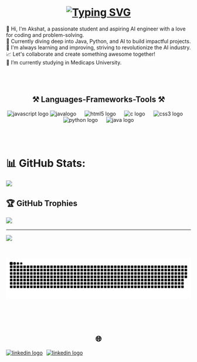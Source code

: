 

<h1 align="center">
    <a href="https://git.io/typing-svg"><img src="https://readme-typing-svg.herokuapp.com?font=Fira+Code&duration=3000&pause=5&center=true&vCenter=true&width=435&lines=Hi+There!%F0%9F%91%8B;I'm+Akshat+Agrawal" alt="Typing SVG" /></a></h1>
 <span>
👋 Hi, I'm Akshat, a passionate student and aspiring AI engineer with a love for coding and problem-solving.<br>🚀 Currently diving deep into Java, Python, and AI to build impactful projects.<br>🌱 I'm always learning and improving, striving to revolutionize the AI industry.<br>📈 Let's collaborate and create something awesome together!<br>
🔭 I’m currently studying in Medicaps University.
 <br> <br> <br>
 </span>
 <div >
     
 
</div>


<br>

<h2 align="center">⚒️ Languages-Frameworks-Tools ⚒️</h2>
<div align="center">
  <img src="https://cdn.jsdelivr.net/gh/devicons/devicon/icons/javascript/javascript-original.svg" height="52" alt="javascript logo"  />
    <img src="https://cdn.jsdelivr.net/gh/devicons/devicon/icons/java/java-original.svg" height="52" alt="javalogo"  />
  <img width="15" />
  <img src="https://cdn.jsdelivr.net/gh/devicons/devicon/icons/html5/html5-original.svg" height="52" alt="html5 logo"  />
  <img width="15" />
  <img src="https://cdn.jsdelivr.net/gh/devicons/devicon/icons/c/c-original.svg" height="52" alt="c logo"  />
  <img width="15" />
  <img src="https://cdn.jsdelivr.net/gh/devicons/devicon/icons/css3/css3-original.svg" height="52" alt="css3 logo"  />
  <img width="15" />
  <img src="https://cdn.jsdelivr.net/gh/devicons/devicon/icons/python/python-original.svg" height="52" alt="python logo"  />
  <img width="15" />
  <img src="https://cdn.jsdelivr.net/gh/devicons/devicon/icons/java/java-original.svg" height="52" alt="java logo"  />
</div>
<br>
<br><br>

# 📊 GitHub Stats:

    
![](https://github-readme-stats.vercel.app/api?username=Akshat144&theme=tokyonight&hide_border=true&include_all_commits=false&count_private=true)


## 🏆 GitHub Trophies
![](https://github-profile-trophy.vercel.app/?username=Akshat144&theme=radical&no-frame=false&no-bg=true&margin-w=4)

---
[![](https://visitcount.itsvg.in/api?id=Akshat144&icon=0&color=0)](https://visitcount.itsvg.in)

</div>

<div align="center">
 
<br>

![snake gif](https://github.com/Akshat144/Akshat144/blob/output/github-snake-dark.svg)

<div align="center"> 
    <br><br><br>
    
 ## 🌐 
    
<div style="display: flex; gap: 10px;">
  <a href="https://www.linkedin.com/in/akshat-a-b62b8b344/">
    <img src="https://raw.githubusercontent.com/maurodesouza/profile-readme-generator/master/src/assets/icons/social/linkedin/default.svg" width="52" height="40" alt="linkedin logo"  >
  </a>
  <a href="https://linktr.ee/Akshat144">
    <img src="https://play-lh.googleusercontent.com/x3Kpw4L_-miSO6eumND8Az4ltZ2Ype6vSrJeJJW44Jugzn8KuKXaqsu_E_Zjx0Db5Hw=w240-h480-rw" width="52" height="40" alt="linkedin logo"  >
  </a>
</div>




